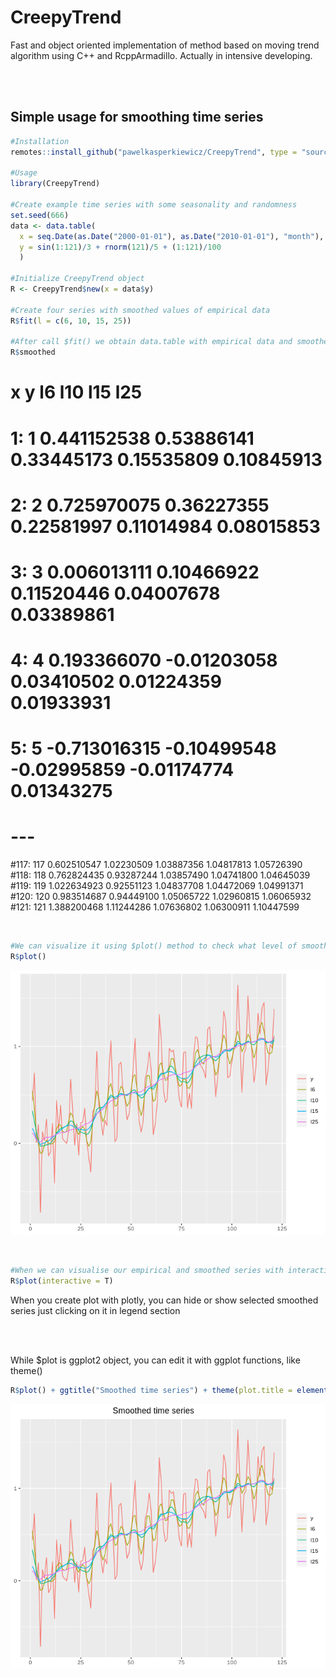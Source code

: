 # CreepyTrend

Fast and object oriented implementation of method based on moving trend algorithm using C++ and RcppArmadillo.
Actually in intensive developing.

<br><br>

## Simple usage for smoothing time series
``` r
#Installation
remotes::install_github("pawelkasperkiewicz/CreepyTrend", type = "source", dependencies = T)

#Usage
library(CreepyTrend)

#Create example time series with some seasonality and randomness
set.seed(666)
data <- data.table(
  x = seq.Date(as.Date("2000-01-01"), as.Date("2010-01-01"), "month"),
  y = sin(1:121)/3 + rnorm(121)/5 + (1:121)/100
  )

#Initialize CreepyTrend object
R <- CreepyTrend$new(x = data$y)

#Create four series with smoothed values of empirical data
R$fit(l = c(6, 10, 15, 25))

#After call $fit() we obtain data.table with empirical data and smoothed versions
R$smoothed
```
#     x            y          l6         l10         l15        l25
#  1:   1  0.441152538  0.53886141  0.33445173  0.15535809 0.10845913
#  2:   2  0.725970075  0.36227355  0.22581997  0.11014984 0.08015853
#  3:   3  0.006013111  0.10466922  0.11520446  0.04007678 0.03389861
#  4:   4  0.193366070 -0.01203058  0.03410502  0.01224359 0.01933931
#  5:   5 -0.713016315 -0.10499548 -0.02995859 -0.01174774 0.01343275
# ---                                                                
#117: 117  0.602510547  1.02230509  1.03887356  1.04817813 1.05726390
#118: 118  0.762824435  0.93287244  1.03857490  1.04741800 1.04645039
#119: 119  1.022634923  0.92551123  1.04837708  1.04472069 1.04991371
#120: 120  0.983514687  0.94449100  1.05065722  1.02960815 1.06065932
#121: 121  1.388200468  1.11244286  1.07636802  1.06300911 1.10447599

<br>

``` r
#We can visualize it using $plot() method to check what level of smoothing is satisfying
R$plot()
```

![](Smoothed.png)

<br>

``` r
#When we can visualise our empirical and smoothed series with interactive mode using plotly. It is very useful when we have couple of smoothed series
R$plot(interactive = T)
```

When you create plot with plotly, you can hide or show selected smoothed series just clicking on it in legend section

<br><br>

While $plot is ggplot2 object, you can edit it with ggplot functions, like theme()

``` r
R$plot() + ggtitle("Smoothed time series") + theme(plot.title = element_text(hjust = 0.5))
```
![](Smoothed2.png)

